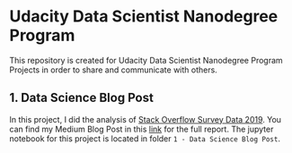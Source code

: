 # Udacity Data Scientist Nanodegree Program
This repository is created for Udacity Data Scientist Nanodegree Program Projects in order to share and communicate with others.

## 1. Data Science Blog Post
In this project, I did the analysis of [Stack Overflow Survey Data 2019](https://insights.stackoverflow.com/survey). You can find my Medium Blog Post in this [link](https://medium.com/@dzakyputra/the-best-countries-for-developers-to-work-in-ec162887f82f?source=friends_link&sk=bab44fcb676ff5ca50a46a65af263690) for the full report. The jupyter notebook for this project is located in folder `1 - Data Science Blog Post`.
